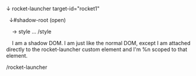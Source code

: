 

 &#8595; rocket-launcher target-id="rocket1" <p></p>
‎  ‎   &#8595;#shadow-root  (open) <p></p>
‎ ‎ ‎ ‎ &#8594; style ... /style <p></p>
‎ ‎ ‎ ‎ 
  I am a shadow DOM. I am just like the normal DOM, except I am attached directly to the rocket-launcher custom element and I'm %n scoped to that element.
<p></p>
/rocket-launcher<p></p>
    


<base-button id="rocket-launcher" text="Launch Rocket">

</base-button>